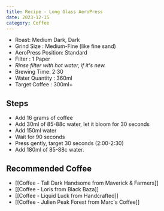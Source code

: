 ```yaml
---
title: Recipe - Long Glass AeroPress
date: 2023-12-15
category: Coffee
---
```

- Roast: Medium Dark, Dark
- Grind Size : Medium-Fine (like fine sand)
- AeroPress Position: Standard 
- Filter : 1 Paper
- *Rinse filter with hot water, if it's new.* 
- Brewing Time: 2:30
- Water Quantity : 360ml
- Target Coffee : 300ml+

## Steps 
- Add 16 grams of coffee
- Add 30ml of 85-88c water, let it bloom for 30 seconds
- Add 150ml water
- Wait for 90 seconds
- Press gently, target 30 seconds (2:00-2:30)
- Add 180ml of 85-88c water. 

## Recommended Coffee
- [[Coffee - Tall Dark Handsome from Maverick & Farmers]]
- [[Coffee - Loris from Black Baza]]
- [[Coffee - Liquid Luck from Handcrafted]]
- [[Coffee - Julien Peak Forest from Marc's Coffee]]




